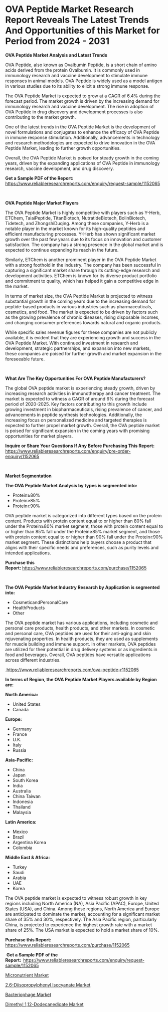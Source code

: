 <p><h1>OVA Peptide Market Research Report Reveals The Latest Trends And Opportunities of this Market for Period from 2024 - 2031</h1></p><p><strong>OVA Peptide Market Analysis and Latest Trends</strong></p>
<p><p>OVA Peptide, also known as Ovalbumin Peptide, is a short chain of amino acids derived from the protein Ovalbumin. It is commonly used in immunology research and vaccine development to stimulate immune responses in animal models. OVA Peptide is widely used as a model antigen in various studies due to its ability to elicit a strong immune response.</p><p>The OVA Peptide Market is expected to grow at a CAGR of 6.4% during the forecast period. The market growth is driven by the increasing demand for immunology research and vaccine development. The rise in adoption of OVA Peptide in drug discovery and development processes is also contributing to the market growth.</p><p>One of the latest trends in the OVA Peptide Market is the development of novel formulations and conjugates to enhance the efficacy of OVA Peptide in immune response stimulation. Additionally, advancements in technology and research methodologies are expected to drive innovation in the OVA Peptide Market, leading to further growth opportunities.</p><p>Overall, the OVA Peptide Market is poised for steady growth in the coming years, driven by the expanding applications of OVA Peptide in immunology research, vaccine development, and drug discovery.</p></p>
<p><strong>Get a Sample PDF of the Report:&nbsp;</strong> <a href="https://www.reliableresearchreports.com/enquiry/request-sample/1152065">https://www.reliableresearchreports.com/enquiry/request-sample/1152065</a></p>
<p>&nbsp;</p>
<p><strong>OVA Peptide Major Market Players</strong></p>
<p><p>The OVA Peptide Market is highly competitive with players such as Y-Herb, ETChem, TaiaiPeptide, TitanBiotech, NutratideBiotech, BolinBiotech, Tidetech, and ZhongshiDuqing. Among these companies, Y-Herb is a notable player in the market known for its high-quality peptides and efficient manufacturing processes. Y-Herb has shown significant market growth over the past few years due to its focus on innovation and customer satisfaction. The company has a strong presence in the global market and is expected to continue expanding its reach in the future.</p><p>Similarly, ETChem is another prominent player in the OVA Peptide Market with a strong foothold in the industry. The company has been successful in capturing a significant market share through its cutting-edge research and development activities. ETChem is known for its diverse product portfolio and commitment to quality, which has helped it gain a competitive edge in the market.</p><p>In terms of market size, the OVA Peptide Market is projected to witness substantial growth in the coming years due to the increasing demand for peptide-based products in various industries such as pharmaceuticals, cosmetics, and food. The market is expected to be driven by factors such as the growing prevalence of chronic diseases, rising disposable incomes, and changing consumer preferences towards natural and organic products.</p><p>While specific sales revenue figures for these companies are not publicly available, it is evident that they are experiencing growth and success in the OVA Peptide Market. With continued investment in research and development, strategic partnerships, and expansion into new markets, these companies are poised for further growth and market expansion in the foreseeable future.</p></p>
<p>&nbsp;</p>
<p><strong>What Are The Key Opportunities For OVA Peptide Manufacturers?</strong></p>
<p><p>The global OVA peptide market is experiencing steady growth, driven by increasing research activities in immunotherapy and cancer treatment. The market is expected to witness a CAGR of around 6% during the forecast period of 2020-2025. Key factors contributing to this growth include growing investment in biopharmaceuticals, rising prevalence of cancer, and advancements in peptide synthesis technologies. Additionally, the increasing focus on personalized medicine and targeted therapies is expected to further propel market growth. Overall, the OVA peptide market is poised for significant expansion in the coming years with promising opportunities for market players.</p></p>
<p><strong>Inquire or Share Your Questions If Any Before Purchasing This Report:</strong> <a href="https://www.reliableresearchreports.com/enquiry/pre-order-enquiry/1152065">https://www.reliableresearchreports.com/enquiry/pre-order-enquiry/1152065</a></p>
<p>&nbsp;</p>
<p><strong>Market Segmentation</strong></p>
<p><strong>The OVA Peptide Market Analysis by types is segmented into:</strong></p>
<p><ul><li>Protein≥80%</li><li>Protein≥85%</li><li>Protein≥90%</li></ul></p>
<p><p>OVA peptide market is categorized into different types based on the protein content. Products with protein content equal to or higher than 80% fall under the Protein≥80% market segment, those with protein content equal to or higher than 85% fall under the Protein≥85% market segment, and those with protein content equal to or higher than 90% fall under the Protein≥90% market segment. These distinctions help buyers choose a product that aligns with their specific needs and preferences, such as purity levels and intended applications.</p></p>
<p><strong>Purchase this Report:&nbsp;</strong><a href="https://www.reliableresearchreports.com/purchase/1152065">https://www.reliableresearchreports.com/purchase/1152065</a></p>
<p>&nbsp;</p>
<p><strong>The OVA Peptide Market Industry Research by Application is segmented into:</strong></p>
<p><ul><li>CosmeticandPersonalCare</li><li>HealthProducts</li><li>Other</li></ul></p>
<p><p>The OVA peptide market has various applications, including cosmetic and personal care products, health products, and other markets. In cosmetic and personal care, OVA peptides are used for their anti-aging and skin rejuvenating properties. In health products, they are used as supplements for muscle building and immune support. In other markets, OVA peptides are utilized for their potential in drug delivery systems or as ingredients in food and beverages. Overall, OVA peptides have versatile applications across different industries.</p></p>
<p><a href="https://www.reliableresearchreports.com/ova-peptide-r1152065">&nbsp;https://www.reliableresearchreports.com/ova-peptide-r1152065</a></p>
<p><strong>In terms of Region, the OVA Peptide Market Players available by Region are:</strong></p>
<p>
    <p> <strong> North America: </strong>
        <ul>
            <li>United States</li>
            <li>Canada</li>
        </ul>
        </p> 
    <p> <strong> Europe: </strong>
        <ul>
            <li>Germany</li>
            <li>France</li>
            <li>U.K.</li>
            <li>Italy</li>
            <li>Russia</li>
        </ul>
        </p> 
    <p> <strong> Asia-Pacific: </strong>
        <ul>
            <li>China</li>
            <li>Japan</li>
            <li>South Korea</li>
            <li>India</li>
            <li>Australia</li>
            <li>China Taiwan</li>
            <li>Indonesia</li>
            <li>Thailand</li>
            <li>Malaysia</li>
        </ul>
        </p> 
    <p> <strong> Latin America: </strong>
        <ul>
            <li>Mexico</li>
            <li>Brazil</li>
            <li>Argentina Korea</li>
            <li>Colombia</li>
        </ul>
        </p> 
    <p> <strong> Middle East & Africa: </strong>
        <ul>
            <li>Turkey</li>
            <li>Saudi</li>
            <li>Arabia</li>
            <li>UAE</li>
            <li>Korea</li>
        </ul>
    </p>
    </p>
<p><p>The OVA peptide market is expected to witness robust growth in key regions including North America (NA), Asia Pacific (APAC), Europe, United States (USA), and China. Among these regions, North America and Europe are anticipated to dominate the market, accounting for a significant market share of 35% and 30%, respectively. The Asia Pacific region, particularly China, is projected to experience the highest growth rate with a market share of 25%. The USA market is expected to hold a market share of 10%.</p></p>
<p><strong>Purchase this Report: </strong><a href="https://www.reliableresearchreports.com/purchase/1152065">https://www.reliableresearchreports.com/purchase/1152065</a></p>
<p>&nbsp;<strong>Get a Sample PDF of the Report:&nbsp;&nbsp;</strong><a href="https://www.reliableresearchreports.com/enquiry/request-sample/1152065">https://www.reliableresearchreports.com/enquiry/request-sample/1152065</a></p>
<p><strong></strong></p>
<p><p><a href="https://medium.com/@lisastevens48/global-micronutrient-industry-types-applications-market-players-regional-growth-analysis-and-d7e441b4a1ea">Micronutrient Market</a></p><p><a href="https://github.com/staberhelen84/Market-Research-Report-List-1/blob/main/26-diisopropylphenyl-isocyanate-market.md">2,6-Diisopropylphenyl Isocyanate Market</a></p><p><a href="https://medium.com/@philipwolf96/bacteriophage-market-forecasts-market-trends-and-impact-analysis-2024-2031-628d753494a4">Bacteriophage Market</a></p><p><a href="https://github.com/trameciabutler45/Market-Research-Report-List-1/blob/main/dimethyl-112-dodecanedioate-market.md">Dimethyl 1,12-Dodecanedioate Market</a></p></p>